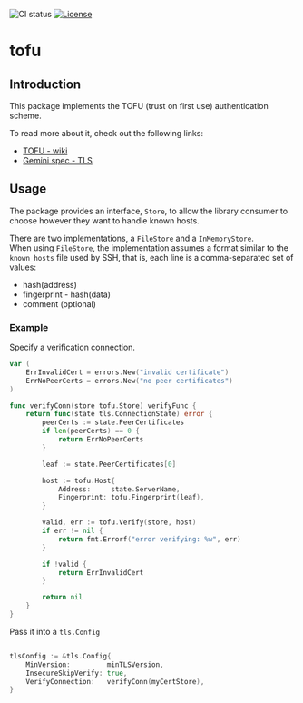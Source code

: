 
![CI status](https://github.com/aalbacetef/tofu/actions/workflows/ci.yml/badge.svg)   [![License](https://img.shields.io/badge/License-BSD_3--Clause-blue.svg)](https://opensource.org/licenses/BSD-3-Clause) 


# tofu

## Introduction

This package implements the TOFU (trust on first use) authentication scheme.

To read more about it, check out the following links:
 - [TOFU - wiki](https://en.wikipedia.org/wiki/Trust_on_first_use)
 - [Gemini spec - TLS](https://geminiprotocol.net/docs/specification.gmi#4-tls)


## Usage 

The package provides an interface, `Store`, to allow the library consumer to 
choose however they want to handle known hosts. 

There are two implementations, a `FileStore` and a `InMemoryStore`.  
When using `FileStore`, the implementation assumes a format similar to the 
`known_hosts` file used by SSH, that is, each line is a comma-separated set of values:

- hash(address)
- fingerprint - hash(data)
- comment (optional)

### Example 

Specify a verification connection.

```go
var (
    ErrInvalidCert = errors.New("invalid certificate")
    ErrNoPeerCerts = errors.New("no peer certificates")
)

func verifyConn(store tofu.Store) verifyFunc {
	return func(state tls.ConnectionState) error {
		peerCerts := state.PeerCertificates
		if len(peerCerts) == 0 {
			return ErrNoPeerCerts
		}

		leaf := state.PeerCertificates[0]

		host := tofu.Host{
			Address:     state.ServerName,
			Fingerprint: tofu.Fingerprint(leaf),
		}

		valid, err := tofu.Verify(store, host)
		if err != nil {
			return fmt.Errorf("error verifying: %w", err)
		}

		if !valid {
			return ErrInvalidCert
		}

		return nil
	}
}
```

Pass it into a `tls.Config` 

```go

tlsConfig := &tls.Config{
	MinVersion:         minTLSVersion,
	InsecureSkipVerify: true,
	VerifyConnection:   verifyConn(myCertStore),
}

```
